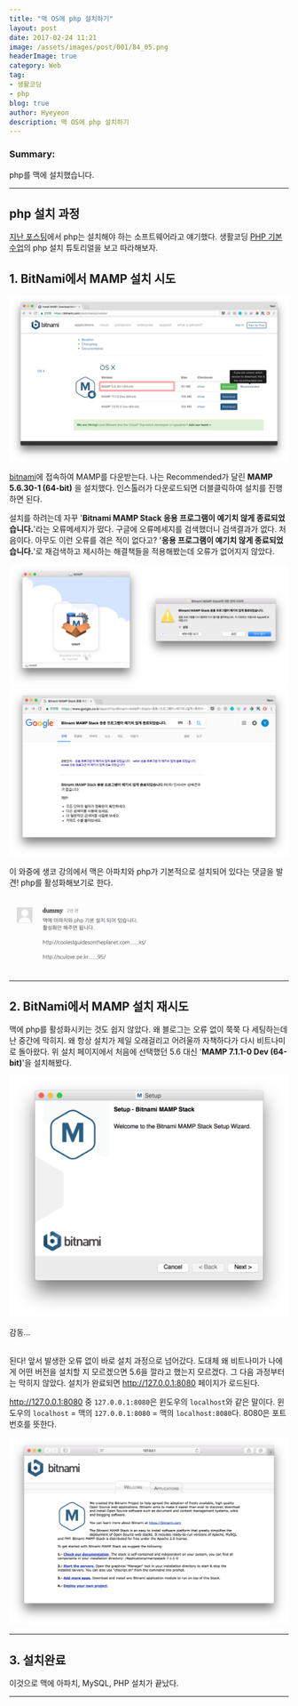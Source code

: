 ```yaml
---
title: "맥 OS에 php 설치하기"
layout: post
date: 2017-02-24 11:21
image: /assets/images/post/001/84_05.png
headerImage: true
category: Web
tag:
- 생활코딩
- php
blog: true
author: Hyeyeon
description: 맥 OS에 php 설치하기
---
```


### Summary:

php를 맥에 설치했습니다.

---

## php 설치 과정

[지난 포스팅](https://imyeonn.github.io/web/83/)에서 php는 설치해야 하는 소프트웨어라고 얘기했다. 생활코딩 [PHP 기본수업](https://opentutorials.org/course/62/5104)의 php 설치 튜토리얼을 보고 따라해보자.

## 1. BitNami에서 MAMP 설치 시도

![pic1](/assets/images/post/001/84_01.png)

[bitnami](https://bitnami.com/stack/mamp/installer)에 접속하여 MAMP를 다운받는다. 나는 Recommended가 달린 **MAMP 5.6.30-1 (64-bit)** 을 설치했다. 인스톨러가 다운로드되면 더블클릭하여 설치를 진행하면 된다.

설치를 하려는데 자꾸 '**Bitnami MAMP Stack 응용 프로그램이 예기치 않게 종료되었습니다.**'라는 오류메세지가 떴다. 구글에 오류메세지를 검색했더니 검색결과가 없다. 처음이다. 아무도 이런 오류를 겪은 적이 없다고? '**응용 프로그램이 예기치 않게 종료되었습니다.**'로 재검색하고 제시하는 해결책들을 적용해봤는데 오류가 없어지지 않았다.

![pic2](/assets/images/post/001/84_02.png)
![pic3](/assets/images/post/001/84_03.png)

이 와중에 생코 강의에서 맥은 아파치와 php가 기본적으로 설치되어 있다는 댓글을 발견! php를 활성화해보기로 한다.

![pic4](/assets/images/post/001/84_04.png)

---

## 2. BitNami에서 MAMP 설치 재시도

맥에 php를 활성화시키는 것도 쉽지 않았다. 왜 블로그는 오류 없이 쭉쭉 다 세팅하는데 난 중간에 막히지. 왜 항상 설치가 제일 오래걸리고 어려울까 자책하다가 다시 비트나미로 돌아왔다. 위 설치 페이지에서 처음에 선택했던 5.6 대신 '**MAMP 7.1.1-0 Dev (64-bit)**'을 설치해봤다.

![pic5](/assets/images/post/001/84_05.png)
<figcaption class="caption">감동...</figcaption>

<br>

된다! 앞서 발생한 오류 없이 바로 설치 과정으로 넘어갔다. 도대체 왜 비트나미가 나에게 어떤 버전을 설치할 지 모르겠으면 5.6을 깔라고 했는지 모르겠다. 그 다음 과정부터는 막히지 않았다. 설치가 완료되면 <http://127.0.0.1:8080> 페이지가 로드된다.

http://127.0.0.1:8080 중 `127.0.0.1:8080`은 윈도우의 `localhost`와 같은 말이다. 윈도우의 `localhost` = 맥의 `127.0.0.1:8080` = 맥의 `localhost:8080`다. 8080은 포트 번호를 뜻한다.

![pic6](/assets/images/post/001/84_06.png)

---

## 3. 설치완료

이것으로 맥에 아파치, MySQL, PHP 설치가 끝났다.

---
